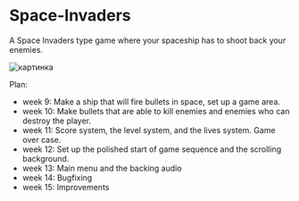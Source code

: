 # Space-Invaders

A Space Invaders type game where your spaceship has to shoot back your enemies.

![картинка](https://3.downloader.disk.yandex.ru/disk/8de7962de5d17a25382d0026b4343ed30d694ae606b3a271306fd6ab0e18eac9/59e8e4d0/orP8PfUNYA9Cfl60ahD0KeAbAtS-dRYO3mg1_ZMlYw-wIeK3A3YtvsY6680OmcnhcCfukwYAYU-ujNjxCazZ0Q%3D%3D?uid=0&filename=oie_191524254MBcMK9b.png&disposition=inline&hash=&limit=0&content_type=image%2Fpng&fsize=99837&hid=0c559fc0f94d0f4fae2904daf9b38fc8&media_type=image&tknv=v2&etag=07db1e8715bd385e34092c6ccbf48820
)

Plan:

  - week 9: Make a ship that will fire bullets in space, set up a game area.
  - week 10: Make bullets that are able to kill enemies and enemies who can destroy the player.
  - week 11: Score system, the level system, and the lives system. Game over case.
  - week 12: Set up the polished start of game sequence and the scrolling background.
  - week 13: Main menu and the backing audio
  - week 14: Bugfixing
  - week 15: Improvements
